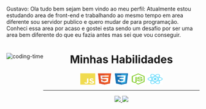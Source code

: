  Gustavo:
Ola tudo bem sejam bem vindo ao meu perfil:
Atualmente estou estudando area de front-end e trabalhando ao mesmo tempo em area diferente
sou servidor publico e quero mudar de para programação. Conheci essa area por acaso e gostei
esta sendo um desafio por ser uma area bem diferente do que eu fazia antes mas sei que vou conseguir.




<div  align="center">
<div style="display: inline_block">
    <img align="left" height="250" alt="coding-time" src="code.gif">
    <h1 align="center">Minhas Habilidades</h1>
    <img align="center" height="30" width="40" alt="js-icon"  src="https://raw.githubusercontent.com/devicons/devicon/master/icons/javascript/javascript-plain.svg">
    <img align="center" height="30" width="40" alt="html-icon" src="https://raw.githubusercontent.com/devicons/devicon/master/icons/html5/html5-original.svg">
    <img align="center" height="30" width="40" alt="css-icon" src="https://raw.githubusercontent.com/devicons/devicon/master/icons/css3/css3-original.svg">
    <img align="center" height="30" width="40" alt="nodejs-icon" src="https://raw.githubusercontent.com/devicons/devicon/master/icons/nodejs/nodejs-original.svg">
     <img align="center" height="30" width="40" alt="react-icon" src="https://raw.githubusercontent.com/devicons/devicon/master/icons/react/react-original.svg">
   </div
   <img src="https://github-profile-trophy.vercel.app/?username=Gustavo-lucca83&theme=dracula&row=2&no-bg=true&column=3&margin-w=15margin-h=15"/>
 <hr>

<div>
<a href="https://github.com/Gustavo-lucca83">
<img height="180em" src="https://github-readme-stats.vercel.app/api/top-langs/?username=Gustavo-lucca83&layout=compact&langs_count=7&theme=dracula"/>
<img height="180em" src="https://github-readme-stats.vercel.app/api?username=Gustavo-lucca83&show_icons=true&theme=dracula&include_all_commits=true&count_private=true"/>
</div>



